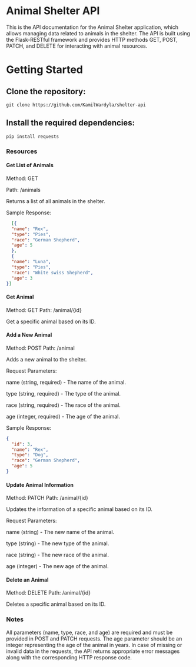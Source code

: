 # Animal Shelter API

This is the API documentation for the Animal Shelter application, which allows managing data related to animals in the
shelter. The API is built using the Flask-RESTful framework and provides HTTP methods GET, POST, PATCH, and DELETE for
interacting with animal resources.
 # Getting Started #
## Clone the repository:
```
git clone https://github.com/KamilWardyla/shelter-api
```
## Install the required dependencies:

```
pip install requests
```

### Resources ####

#### Get List of Animals ####

Method: GET

Path: /animals

Returns a list of all animals in the shelter.

Sample Response:

```json
  [{
  "name": "Rex",
  "type": "Pies",
  "race": "German Shepherd",
  "age": 5
  },  
  {
  "name": "Luna",
  "type": "Pies",
  "race": "White swiss Shepherd",
  "age": 3
}]
```
#### Get Animal ###
Method: GET
Path: /animal/{id}

Get a specific animal based on its ID.


#### Add a New Animal #####
Method: POST
Path: /animal

Adds a new animal to the shelter.

Request Parameters:

name (string, required) - The name of the animal.

type (string, required) - The type of the animal.

race (string, required) - The race of the animal.

age (integer, required) - The age of the animal.

Sample Response:
```json
{
  "id": 3,
  "name": "Rex",
  "type": "Dog",
  "race": "German Shepherd",
  "age": 5
}
```
#### Update Animal Information ####
Method: PATCH
Path: /animal/{id}

Updates the information of a specific animal based on its ID.

Request Parameters:

name (string) - The new name of the animal.

type (string) - The new type of the animal.

race (string) - The new race of the animal.

age (integer) - The new age of the animal.


#### Delete an Animal ###
Method: DELETE
Path: /animal/{id}

Deletes a specific animal based on its ID.

### Notes ###
All parameters (name, type, race, and age) are required and must be provided in POST and PATCH requests.
The age parameter should be an integer representing the age of the animal in years.
In case of missing or invalid data in the requests, the API returns appropriate error messages along with the corresponding HTTP response code.